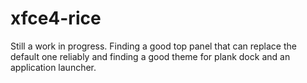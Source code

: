 # xfce4-rice

Still a work in progress. Finding a good top panel that can replace the default one reliably and finding a good theme for plank dock and an application launcher.
